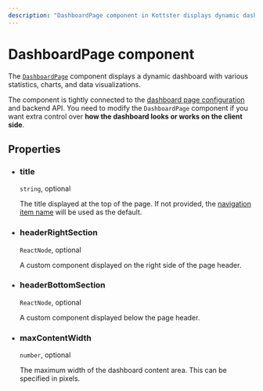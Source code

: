 ```yaml
---
description: "DashboardPage component in Kottster displays dynamic dashboards with statistics and charts."
---
```


# DashboardPage component

The [`DashboardPage`](https://kottster.app/api-reference/interfaces/_kottster_react.DashboardPageProps.html) component displays a dynamic dashboard with various statistics, charts, and data visualizations.

The component is tightly connected to the [dashboard page configuration](../dashboard/configuration/api.md) and backend API. You need to modify the `DashboardPage` component if you want extra control over **how the dashboard looks or works on the client side**.

## Properties

- ### title

  `string`, optional

  The title displayed at the top of the page. If not provided, the [navigation item name](../app-configuration/sidebar.md) will be used as the default.

- ### headerRightSection

  `ReactNode`, optional

  A custom component displayed on the right side of the page header.

- ### headerBottomSection

  `ReactNode`, optional

  A custom component displayed below the page header.

- ### maxContentWidth

  `number`, optional

  The maximum width of the dashboard content area. This can be specified in pixels.